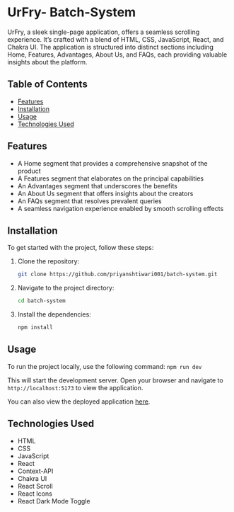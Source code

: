 # UrFry- Batch-System

UrFry, a sleek single-page application, offers a seamless scrolling experience. It’s crafted with a blend of HTML, CSS, JavaScript, React, and Chakra UI. The application is structured into distinct sections including Home, Features, Advantages, About Us, and FAQs, each providing valuable insights about the platform.

## Table of Contents
- [Features](#features)
- [Installation](#installation)
- [Usage](#usage)
- [Technologies Used](#technologies-used)


## Features
- A Home segment that provides a comprehensive snapshot of the product
- A Features segment that elaborates on the principal capabilities
- An Advantages segment that underscores the benefits
- An About Us segment that offers insights about the creators
- An FAQs segment that resolves prevalent queries
- A seamless navigation experience enabled by smooth scrolling effects

## Installation

To get started with the project, follow these steps:

1. Clone the repository:
    ```bash
    git clone https://github.com/priyanshtiwari001/batch-system.git
    ```
2. Navigate to the project directory:
    ```bash
    cd batch-system
    ```
3. Install the dependencies:
    ```bash
    npm install
    ```

## Usage

To run the project locally, use the following command:
    ```
    npm run dev
    ```

This will start the development server. Open your browser and navigate to `http://localhost:5173` to view the application.

You can also view the deployed application [here](https://uifry-pied-two.vercel.app/).

## Technologies Used

- HTML
- CSS
- JavaScript
- React
- Context-API
- Chakra UI
- React Scroll
- React Icons
- React Dark Mode Toggle




